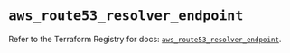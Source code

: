 # `aws_route53_resolver_endpoint`

Refer to the Terraform Registry for docs: [`aws_route53_resolver_endpoint`](https://registry.terraform.io/providers/hashicorp/aws/4.67.0/docs/resources/route53_resolver_endpoint).
